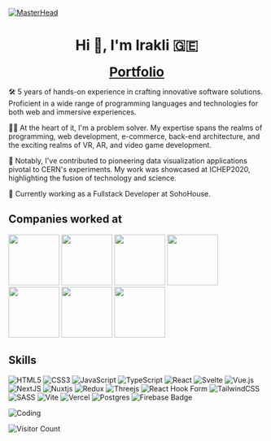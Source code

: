 [![MasterHead](https://firebasestorage.googleapis.com/v0/b/flexi-coding.appspot.com/o/dempgi7-520f8d5f-63d4-4453-8822-dbc149ae27f8.gif?alt=media&token=91c0c7b2-93c3-4029-b011-1a8703c5730d)](https://rishavchanda.io)

<h1 align="center">Hi 👋, I'm Irakli 🇬🇪</h1>
<p align="center">
    <a style="font-weight: bold; font-size:26px" href="https://spacerr.vercel.app/">Portfolio</a>
</p>

🛠️ 5 years of hands-on experience in crafting innovative software solutions. Proficient in a wide range of programming languages and technologies for both web and immersive experiences.

👨‍💻 At the heart of it, I'm a problem solver. My expertise spans the realms of programming, web development, e-commerce, back-end architecture, and the exciting realms of VR, AR, and video game development.

🔬 Notably, I've contributed to pioneering data visualization applications pivotal to CERN's experiments. My work was showcased at ICHEP2020, highlighting the fusion of technology and science.

🚀 Currently working as a Fullstack Developer at SohoHouse.

## Companies worked at

<div>
<a href="https://www.cern.ch" target="_blank"> <img display="inline-block" height="100px" width="100px" src="https://logos-world.net/wp-content/uploads/2020/12/CERN-Logo.png"/></a>
<a href="https://www.epam.com" target="_blank"><img display="inline-block" height="100px" width="100px" src="https://logos-download.com/wp-content/uploads/2019/06/Epam_Systems_Logo.png"/></a>
<a href="https://www.lookers.co.uk/" target="_blank"><img display="inline-block" height="100px" width="100px" src="https://images.crunchbase.com/image/upload/c_lpad,f_auto,q_auto:eco,dpr_1/t613vc5mxzrq3hgruycy"/></a>
<a href="https://basic-fit.com/" target="_blank"><img display="inline-block" height="100px" width="100px" src="https://encrypted-tbn0.gstatic.com/images?q=tbn:ANd9GcRCcP-Y-DREZNTMk8Z7s1daEcLu4sMZUhX9HMFsDf4IKQ&s"/></a>
<a href="https://www.mizunousa.com/" target="_blank"><img display="inline-block" height="100px" width="100px" src="https://upload.wikimedia.org/wikipedia/commons/thumb/5/53/MIZUNO_logo.svg/2560px-MIZUNO_logo.svg.png"/></a>
<a href="https://sohohouse.com" target="_blank"><img display="inline-block" height="100px"  src="https://dq06ugkuram52.cloudfront.net/files/5404295/20704059-large.png"/></a>
<a href="https://www.maxinai.com/" target="_blank"><img display="inline-block" height="100px"  src="https://encrypted-tbn0.gstatic.com/images?q=tbn:ANd9GcTl8goQzdyXp6HDK1O0hwbkGKYYgw_Urpb-kOQ570zJqg&s"/></a>
</div>

## Skills

![HTML5](https://img.shields.io/badge/html5-%23E34F26.svg?style=for-the-badge&logo=html5&logoColor=white) ![CSS3](https://img.shields.io/badge/css3-%231572B6.svg?style=for-the-badge&logo=css3&logoColor=white) ![JavaScript](https://img.shields.io/badge/javascript-%23323330.svg?style=for-the-badge&logo=javascript&logoColor=%23F7DF1E) ![TypeScript](https://img.shields.io/badge/typescript-%23007ACC.svg?style=for-the-badge&logo=typescript&logoColor=white) ![React](https://img.shields.io/badge/react-%2320232a.svg?style=for-the-badge&logo=react&logoColor=%2361DAFB) ![Svelte](https://img.shields.io/badge/svelte-%23f1413d.svg?style=for-the-badge&logo=svelte&logoColor=white) ![Vue.js](https://img.shields.io/badge/vuejs-%2335495e.svg?style=for-the-badge&logo=vuedotjs&logoColor=%234FC08D) ![NextJS](https://img.shields.io/badge/next.js-000000?style=for-the-badge&logo=nextdotjs&logoColor=white) ![Nuxtjs](https://img.shields.io/badge/Nuxt-002E3B?style=for-the-badge&logo=nuxtdotjs&logoColor=#00DC82) ![Redux](https://img.shields.io/badge/redux-%23593d88.svg?style=for-the-badge&logo=redux&logoColor=white) ![Threejs](https://img.shields.io/badge/threejs-black?style=for-the-badge&logo=three.js&logoColor=white) ![React Hook Form](https://img.shields.io/badge/React%20Hook%20Form-%23EC5990.svg?style=for-the-badge&logo=reacthookform&logoColor=white) ![TailwindCSS](https://img.shields.io/badge/tailwindcss-%2338B2AC.svg?style=for-the-badge&logo=tailwind-css&logoColor=white) ![SASS](https://img.shields.io/badge/SASS-hotpink.svg?style=for-the-badge&logo=SASS&logoColor=white) ![Vite](https://img.shields.io/badge/vite-%23646CFF.svg?style=for-the-badge&logo=vite&logoColor=white) ![Vercel](https://img.shields.io/badge/vercel-%23000000.svg?style=for-the-badge&logo=vercel&logoColor=white) ![Postgres](https://img.shields.io/badge/postgres-%23316192.svg?style=for-the-badge&logo=postgresql&logoColor=white) ![Firebase Badge](https://img.shields.io/badge/Firebase-FFCA28?logo=firebase&logoColor=000&style=for-the-badge)

<img align="center" alt="Coding"  src="https://media.tenor.com/YZPnGuPeZv8AAAAd/coding.gifttps://giphy.com/clips/work-computer-laptop-1u01IRKm3cKUH4GU1U">

![Visitor Count](https://profile-counter.glitch.me/space1worm/count.svg)
